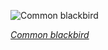 
![Common blackbird](https://upload.wikimedia.org/wikipedia/commons/thumb/7/72/Common_blackbird_%28Turdus_merula_mauretanicus%29_female.jpg/525px-Common_blackbird_%28Turdus_merula_mauretanicus%29_female.jpg)

*[Common blackbird](https://wikipedia.org/wiki/File:Common_blackbird_(Turdus_merula_mauretanicus)_female.jpg)*
